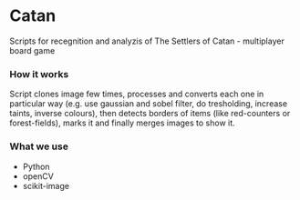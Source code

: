 # Catan
Scripts for recegnition and analyzis of The Settlers of Catan - multiplayer board game 

### How it works
Script clones image few times, processes and converts each one in particular way (e.g. use gaussian and sobel filter, do tresholding, increase taints, inverse colours), then detects borders of items (like red-counters or forest-fields), marks it and finally merges images to show it.

### What we use
* Python
* openCV
* scikit-image
